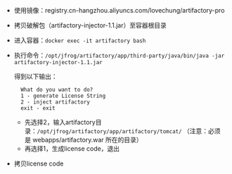 - 使用镜像：registry.cn-hangzhou.aliyuncs.com/lovechung/artifactory-pro
- 拷贝破解包（artifactory-injector-1.1.jar）至容器根目录
- 进入容器：`docker exec -it artifactory bash`
- 执行命令：`/opt/jfrog/artifactory/app/third-party/java/bin/java -jar artifactory-injector-1.1.jar`
  
  得到以下输出：
  ```shell
    What do you want to do?
    1 - generate License String
    2 - inject artifactory
    exit - exit
  ```
  
  - 先选择2，输入artifactory目录：`/opt/jfrog/artifactory/app/artifactory/tomcat/` （注意：必须是 webapps/artifactory.war 所在的目录）
  - 再选择1，生成license code，退出
- 拷贝license code
